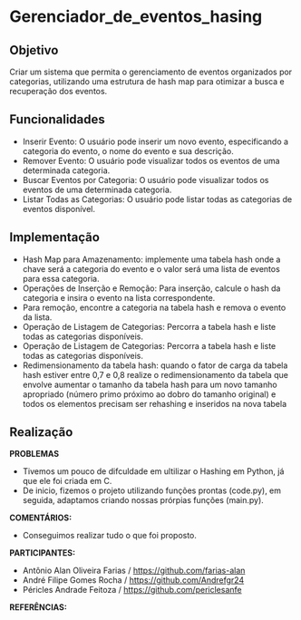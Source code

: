 # Gerenciador_de_eventos_hasing

## Objetivo
Criar um sistema que permita o gerenciamento de eventos organizados por categorias, utilizando uma estrutura de hash map para otimizar a busca e recuperação dos eventos.

## Funcionalidades
* Inserir Evento: O usuário pode inserir um novo evento, especificando a categoria do evento, o nome do evento e sua descrição.
* Remover Evento: O usuário pode visualizar todos os eventos de uma determinada categoria.
* Buscar Eventos por Categoria: O usuário pode visualizar todos os eventos de uma determinada categoria.
* Listar Todas as Categorias: O usuário pode listar todas as categorias de eventos disponível.

## Implementação
* Hash Map para Amazenamento: implemente uma tabela hash onde a chave será a categoria do evento e o valor será uma lista de eventos para essa categoria.
* Operações de Inserção e Remoção: Para inserção, calcule o hash da categoria e insira o evento na lista correspondente.
* Para remoção, encontre a categoria na tabela hash e remova o evento da lista.
* Operação de Listagem de Categorias: Percorra a tabela hash e liste todas as categorias disponíveis.
* Operação de Listagem de Categorias: Percorra a tabela hash e liste todas as categorias disponíveis.
* Redimensionamento da tabela hash: quando o fator de carga da tabela hash estiver entre 0,7 e 0,8 realize o redimensionamento da tabela que envolve aumentar o tamanho da tabela hash para um novo tamanho apropriado (número primo próximo ao dobro do tamanho original) e todos os elementos precisam ser rehashing e inseridos na nova tabela

## Realização

<b>PROBLEMAS</b>
* Tivemos um pouco de difculdade em ultilizar o Hashing em Python, já que ele foi criada em C.
* De inicio, fizemos o projeto utilizando funções prontas (code.py), em seguida, adaptamos criando nossas prórpias funções (main.py).

<b>COMENTÁRIOS:</b>
* Conseguimos realizar tudo o que foi proposto.

<b>PARTICIPANTES:</b>

* Antônio Alan Oliveira Farias / https://github.com/farias-alan
* André Filipe Gomes Rocha / https://github.com/Andrefgr24
* Péricles Andrade Feitoza / https://github.com/periclesanfe

<b>REFERÊNCIAS:</b>
